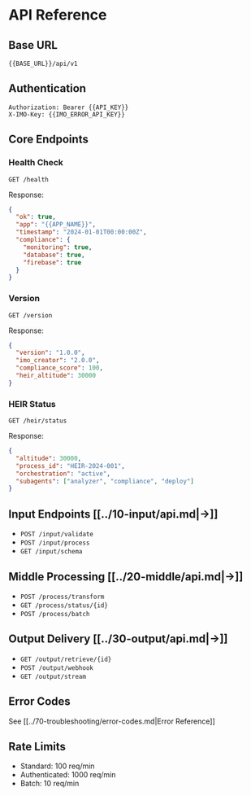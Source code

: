 # API Reference

## Base URL
```
{{BASE_URL}}/api/v1
```

## Authentication
```http
Authorization: Bearer {{API_KEY}}
X-IMO-Key: {{IMO_ERROR_API_KEY}}
```

## Core Endpoints

### Health Check
```http
GET /health
```
Response:
```json
{
  "ok": true,
  "app": "{{APP_NAME}}",
  "timestamp": "2024-01-01T00:00:00Z",
  "compliance": {
    "monitoring": true,
    "database": true,
    "firebase": true
  }
}
```

### Version
```http
GET /version
```
Response:
```json
{
  "version": "1.0.0",
  "imo_creator": "2.0.0",
  "compliance_score": 100,
  "heir_altitude": 30000
}
```

### HEIR Status
```http
GET /heir/status
```
Response:
```json
{
  "altitude": 30000,
  "process_id": "HEIR-2024-001",
  "orchestration": "active",
  "subagents": ["analyzer", "compliance", "deploy"]
}
```

## Input Endpoints [[../10-input/api.md|→]]
- `POST /input/validate`
- `POST /input/process`
- `GET /input/schema`

## Middle Processing [[../20-middle/api.md|→]]
- `POST /process/transform`
- `GET /process/status/{id}`
- `POST /process/batch`

## Output Delivery [[../30-output/api.md|→]]
- `GET /output/retrieve/{id}`
- `POST /output/webhook`
- `GET /output/stream`

## Error Codes
See [[../70-troubleshooting/error-codes.md|Error Reference]]

## Rate Limits
- Standard: 100 req/min
- Authenticated: 1000 req/min
- Batch: 10 req/min